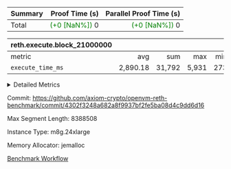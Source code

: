| Summary | Proof Time (s) | Parallel Proof Time (s) |
|:---|---:|---:|
| Total | <span style='color: green'>(+0 [NaN%])</span> 0 | <span style='color: green'>(+0 [NaN%])</span> 0 |


| reth.execute.block_21000000 |||||
|:---|---:|---:|---:|---:|
|metric|avg|sum|max|min|
| `execute_time_ms     ` |  2,890.18 |  31,792 |  5,931 |  273 |



<details>
<summary>Detailed Metrics</summary>

| group | block_number | num_segments |
| --- | --- | --- |
| reth.execute.block_21000000 | 21000000 | 11 | 

| group | block_number | segment | execute_time_ms |
| --- | --- | --- | --- |
| reth.execute.block_21000000 | 21000000 | 0 | 2,964 | 
| reth.execute.block_21000000 | 21000000 | 1 | 2,886 | 
| reth.execute.block_21000000 | 21000000 | 10 | 273 | 
| reth.execute.block_21000000 | 21000000 | 2 | 2,719 | 
| reth.execute.block_21000000 | 21000000 | 3 | 854 | 
| reth.execute.block_21000000 | 21000000 | 4 | 5,931 | 
| reth.execute.block_21000000 | 21000000 | 5 | 3,279 | 
| reth.execute.block_21000000 | 21000000 | 6 | 3,475 | 
| reth.execute.block_21000000 | 21000000 | 7 | 3,347 | 
| reth.execute.block_21000000 | 21000000 | 8 | 3,329 | 
| reth.execute.block_21000000 | 21000000 | 9 | 2,735 | 

</details>


Commit: https://github.com/axiom-crypto/openvm-reth-benchmark/commit/4302f3248a682a8f9937bf2fe5ba08d4c9dd6d16

Max Segment Length: 8388508

Instance Type: m8g.24xlarge

Memory Allocator: jemalloc

[Benchmark Workflow](https://github.com/axiom-crypto/openvm-reth-benchmark/actions/runs/13924646243)

